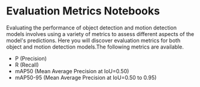 # Evaluation Metrics Notebooks

Evaluating the performance of object detection and motion detection models involves using a variety of metrics to assess different aspects of the model's predictions. Here you will discover evaluation metrics for both object and motion detection models.The following metrics are available.

- P (Precision)
- R (Recall)
- mAP50 (Mean Average Precision at IoU=0.50)
- mAP50-95 (Mean Average Precision at IoU=0.50 to 0.95)
